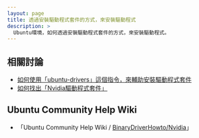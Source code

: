 ```yaml
---
layout: page
title: 透過安裝驅動程式套件的方式，來安裝驅動程式
description: >
  Ubuntu環境，如何透過安裝驅動程式套件的方式，來安裝驅動程式。
---
```


## 相關討論

* [如何使用「ubuntu-drivers」這個指令，來輔助安裝驅動程式套件](/book-ubuntu-qna/read/case/install-driver-package/ubuntu-drivers.html)
* [如何找出「Nvidia驅動程式套件」](/book-ubuntu-qna/read/case/install-driver-package/nvidia-driver-package.html)


## Ubuntu Community Help Wiki

* 「Ubuntu Community Help Wiki / [BinaryDriverHowto/Nvidia](https://help.ubuntu.com/community/BinaryDriverHowto/Nvidia)」
